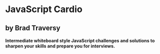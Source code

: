 # JavaScript Cardio
## by Brad Traversy

#### Intermediate whiteboard style JavaScript challenges and solutions to sharpen your skills and prepare you for interviews. 

